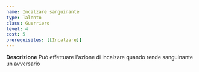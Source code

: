 ```yaml
---
name: Incalzare sanguinante
type: Talento
class: Guerriero
level: 4
cost: 5
prerequisites: [[Incalzare]]
---
```


**Descrizione**
Può effettuare l'azione di incalzare quando rende sanguinante un avversario